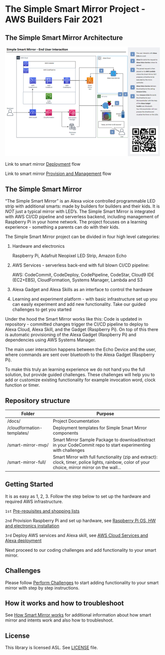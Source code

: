 # The Simple Smart Mirror Project - AWS Builders Fair 2021 

## The Simple Smart Mirror Architecture

![Architecture Image](docs/images/architecture.png)

Link to smart mirror [Deployment](docs/images/smart-mirror-architecture-deploy-changes.png) flow

Link to smart mirror [Provision and Management](docs/images/smart-mirror-architecture-provision-manage.png) flow

## The Simple Smart Mirror

“The Simple Smart Mirror” is an Alexa voice controlled programmable LED strip with additional smarts: made by builders for builders and their kids. It is _NOT_ just a typical mirror with LED’s. The Simple Smart Mirror is integrated with AWS CI/CD pipeline and serverless backend, including management of Raspberry Pi in your home network. 
The project focuses on a learning experience - something a parents can do with their kids.

The Simple Smart Mirror project can be divided in four high level categories:
   1. Hardware and electronics 
      
      Raspberry Pi, Adafruit Neopixel LED Strip, Amazon Echo 
   2. AWS Services - serverless back-end with full blown CI/CD pipeline: 
      
      AWS: CodeCommit, CodeDeploy, CodePipeline, CodeStar, Cloud9 IDE (EC2+EBS), CloudFormation, Systems Manager, Lambda and S3
   3. Alexa Gadget and Alexa Skills as an interface to control the hardware
   4. Learning and experiment platform - with basic infrastructure set up you can easily experiment and add new functionality. Take our guided challenges to get you started 

Under the hood the Smart Mirror works like this: Code is updated in repository - committed changes trigger the CI/CD pipeline to deploy to Alexa Cloud, Alexa Skill, and the Gadget (Raspberry Pi). On top of this there is automatic provisioning of the Alexa Gadget (Raspberry Pi) and dependencies using AWS Systems Manager.

The main user interaction happens between the Echo Device and the user, where commands are sent over bluetooth to the Alexa Gadget (Raspberry Pi). 

To make this truly an learning experience we do not hand you the full solution, but provide guided challenges. These challenges will help you to add or customize existing functionality for example invocation word, clock function or timer.

## Repository structure

| Folder | Purpose | 
| --- | ---
| /docs/   | Project Documentation |
| /cloudformation-templates/ | Deployment templates for Simple Smart Mirror components|
| /smart-mirror-mvp/ | Smart Mirror Sample Package to download/extract in your CodeCommit repo to start experimenting with challenges |
| /smart-mirror-full/ | Smart Mirror with full functionality (zip and extract): clock, timer, police lights, rainbow, color of your choice, mirror mirror on the wall... |

## Getting Started 

It is as easy as 1, 2, 3. Follow the step below to set up the hardware and required AWS infrastructure.

`1st` [Pre-requisites and shopping lists](docs/SMARTREQ.md) 

`2nd` Provision Raspberry Pi and set up hardware, see [Raspberry Pi OS, HW and electronics installation](docs/SMARTHW.md)

`3rd` Deploy AWS services and Alexa skill, see [AWS Cloud Services and Alexa deployment](docs/SMARTMIRROR.md)

Next proceed to our coding challenges and add functionality to your smart mirror.

## Challenges

Please follow [Perform Challenges](docs/CHALLENGES.md) to start adding functionality to your smart mirror with step by step instructions.

## How it works and how to troubleshoot
See [How Smart Mirror works](docs/HOW_IT_WORKS.md) for additional information about how smart mirror and intents work and also how to troubleshoot.   

## License

This library is licensed ASL. See [LICENSE](LICENSE) file.

